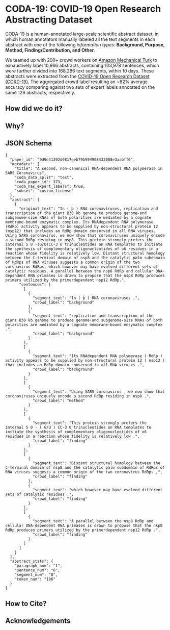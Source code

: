 # CODA-19: COVID-19 Open Research Abstracting Dataset
CODA-19 is a human-annotated large-scale scientific abstract dataset, in which human annotators manually labeled all the text segments in each abstract with one of the following *information types*: **Background, Purpose, Method, Finding/Contribution, and Other**.

We teamed up with 200+ crowd workers on [Amazon Mechanical Turk](https://www.mturk.com/) to exhaustively label 10,966 abstracts, containing 103,978 sentences, which were further divided into 168,286 text segments, within 10 days.
These abstracts were extracted from the [COVID-19 Open Research Dataset (CORD-19)](https://www.semanticscholar.org/cord19).
The aggregated crowd label resulting an ~82% average accuracy comparing against two sets of expert labels annotated on the same 129 abstracts, respectively.

## How did we do it?

## Why?

## JSON Schema

```
{
  "paper_id": "9d9e41392d9817eeb79b994908433088e3aabff6",
  "metadata": {
    "title": "A second, non-canonical RNA-dependent RNA polymerase in SARS Coronavirus",
    "coda_data_split": "test",
    "coda_paper_id": 373,
    "coda_has_expert_labels": true,
    "subset": "custom_license"
  },
  "abstract": [
    {
      "original_text": "In ( þ ) RNA coronaviruses, replication and transcription of the giant B30 kb genome to produce genome-and subgenome-size RNAs of both polarities are mediated by a cognate membrane-bound enzymatic complex. Its RNAdependent RNA polymerase (RdRp) activity appears to be supplied by non-structural protein 12 (nsp12) that includes an RdRp domain conserved in all RNA viruses. Using SARS coronavirus, we now show that coronaviruses uniquely encode a second RdRp residing in nsp8. This protein strongly prefers the internal 5 0 -(G/U)CC-3 0 trinucleotides on RNA templates to initiate the synthesis of complementary oligonucleotides of o6 residues in a reaction whose fidelity is relatively low. Distant structural homology between the C-terminal domain of nsp8 and the catalytic palm subdomain of RdRps of RNA viruses suggests a common origin of the two coronavirus RdRps, which however may have evolved different sets of catalytic residues. A parallel between the nsp8 RdRp and cellular DNA-dependent RNA primases is drawn to propose that the nsp8 RdRp produces primers utilized by the primerdependent nsp12 RdRp.",
      "sentences": [
        [
          {
            "segment_text": "In ( þ ) RNA coronaviruses ,",
            "crowd_label": "background"
          },
          {
            "segment_text": "replication and transcription of the giant B30 kb genome to produce genome-and subgenome-size RNAs of both polarities are mediated by a cognate membrane-bound enzymatic complex .",
            "crowd_label": "background"
          }
        ],
        [
          {
            "segment_text": "Its RNAdependent RNA polymerase ( RdRp ) activity appears to be supplied by non-structural protein 12 ( nsp12 ) that includes an RdRp domain conserved in all RNA viruses .",
            "crowd_label": "background"
          }
        ],
        [
          {
            "segment_text": "Using SARS coronavirus , we now show that coronaviruses uniquely encode a second RdRp residing in nsp8 .",
            "crowd_label": "method"
          }
        ],
        [
          {
            "segment_text": "This protein strongly prefers the internal 5 0 - ( G/U ) CC-3 0 trinucleotides on RNA templates to initiate the synthesis of complementary oligonucleotides of o6 residues in a reaction whose fidelity is relatively low .",
            "crowd_label": "finding"
          }
        ],
        [
          {
            "segment_text": "Distant structural homology between the C-terminal domain of nsp8 and the catalytic palm subdomain of RdRps of RNA viruses suggests a common origin of the two coronavirus RdRps ,",
            "crowd_label": "finding"
          },
          {
            "segment_text": "which however may have evolved different sets of catalytic residues .",
            "crowd_label": "finding"
          }
        ],
        [
          {
            "segment_text": "A parallel between the nsp8 RdRp and cellular DNA-dependent RNA primases is drawn to propose that the nsp8 RdRp produces primers utilized by the primerdependent nsp12 RdRp .",
            "crowd_label": "finding"
          }
        ]
      ]
    }
  ],
  "abstract_stats": {
    "paragraph_num": "1",
    "sentence_num": "6",
    "segment_num": "8",
    "token_num": "186"
  }
}
```
## How to Cite?

## Acknowledgements



